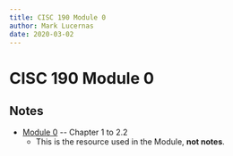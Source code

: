 ```yaml
---
title: CISC 190 Module 0
author: Mark Lucernas
date: 2020-03-02
---
```



# CISC 190 Module 0

## Notes

  - [Module 0](file:../../../../files/spring-2020/CISC-190/java_book_mediaComp_ch1-4.pdf) -- Chapter 1 to 2.2
      * This is the resource used in the Module, **not notes**.
